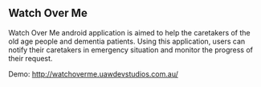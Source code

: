 ## Watch Over Me
Watch Over Me android application is aimed to help the caretakers of the old age people and dementia patients. Using this application, users can notify their caretakers in emergency situation and monitor the progress of their request.

Demo: http://watchoverme.uawdevstudios.com.au/
